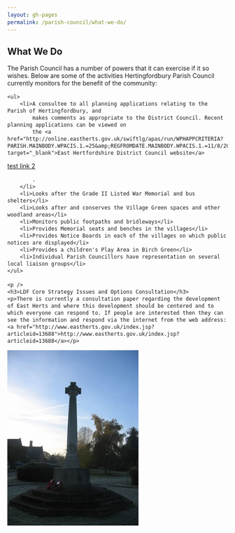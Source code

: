 ```yaml
---
layout: gh-pages
permalink: /parish-council/what-we-do/
---
```


<h2>What We Do</h2>

<div class="panelLeft">
	<p>The Parish Council has a number of powers that it can exercise if it so wishes.
		Below are some of the activities Hertingfordbury Parish Council currently monitors for the
		benefit of the community:</p>

	<ul>
		<li>A consultee to all planning applications relating to the Parish of Hertingfordbury, and
			makes comments as appropriate to the District Council. Recent planning applications can be viewed on
			the <a href="http://online.eastherts.gov.uk/swiftlg/apas/run/WPHAPPCRITERIA?PARISH.MAINBODY.WPACIS.1.=25&amp;REGFROMDATE.MAINBODY.WPACIS.1.=11/8/2014&amp;SEARCHBUTTON.MAINBODY.WPACIS.1.=Search" target="_blank">East Hertfordshire District Council website</a>
			
			



<a id="eastHertsPlanningLink" href="" target="_blank">test link 2</a>


			
			
			
			
			.
		</li>
		<li>Looks after the Grade II Listed War Memorial and bus shelters</li>
		<li>Looks after and conserves the Village Green spaces and other woodland areas</li>
		<li>Monitors public footpaths and bridleways</li>
		<li>Provides Memorial seats and benches in the villages</li>
		<li>Provides Notice Boards in each of the villages on which public notices are displayed</li>
		<li>Provides a children's Play Area in Birch Green</li>
		<li>Individual Parish Councillors have representation on several local liaison groups</li>
	</ul>

	<p />
	<h3>LDF Core Strategy Issues and Options Consultation</h3>
	<p>There is currently a consultation paper regarding the development of East Herts and where this development should be centered and to which everyone can respond to. If people are interested then they can see the information and respond via the internet from the web address: <a href="http://www.eastherts.gov.uk/index.jsp?articleid=13688">http://www.eastherts.gov.uk/index.jsp?articleid=13688</a></p>
</div>

<div class="panelRight">
	<img src="/common/image/warMemorial.jpg" alt="Birch Green War Memorial" width="300" />
</div>

<script>
	Date.prototype.addDays = function (n) {
		var time = this.getTime();
		var changedDate = new Date(time + (n * 24 * 60 * 60 * 1000));

		this.setTime(changedDate.getTime());

		return this;
	};

var rdh = date.addDays(-30);

alert(rdh);


	$(function(){
		$('a#eastHertsPlanningLink').attr('href', 'http://online.eastherts.gov.uk/swiftlg/apas/run/WPHAPPCRITERIA?PARISH.MAINBODY.WPACIS.1.=25&REGFROMDATE.MAINBODY.WPACIS.1.=11/8/2014&SEARCHBUTTON.MAINBODY.WPACIS.1.=Search');
	});
</script>
